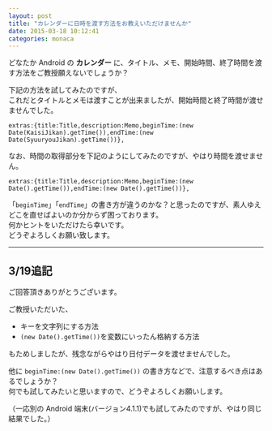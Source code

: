 ```yaml
---
layout: post
title: "カレンダーに日時を渡す方法をお教えいただけませんか"
date: 2015-03-18 10:12:41
categories: monaca
---
```

<p>どなたか Android の <strong>カレンダー</strong> に、タイトル、メモ、開始時間、終了時間を渡す方法をご教授願えないでしょうか？</p>

<p>下記の方法を試してみたのですが、<br>
これだとタイトルとメモは渡すことが出来ましたが、開始時間と終了時間が渡せませんでした。</p>

<pre><code>extras:{title:Title,description:Memo,beginTime:(new Date(KaisiJikan).getTime()),endTime:(new Date(SyuuryouJikan).getTime())},
</code></pre>

<p>なお、時間の取得部分を下記のようにしてみたのですが、やはり時間を渡せません。</p>

<pre><code>extras:{title:Title,description:Memo,beginTime:(new Date().getTime()),endTime:(new Date().getTime())},
</code></pre>

<p>「<code>beginTime</code>」「<code>endTime</code>」の書き方が違うのかな？と思ったのですが、素人ゆえどこを直せばよいのか分からず困っております。<br>
何かヒントをいただけたら幸いです。<br>
どうぞよろしくお願い致します。</p>

<hr>

<h2>3/19追記</h2>

<p>ご回答頂きありがとうございます。</p>

<p>ご教授いただいた、</p>

<ul>
<li>キーを文字列にする方法</li>
<li><code>(new Date().getTime())</code>を変数にいったん格納する方法</li>
</ul>

<p>もためしましたが、残念ながらやはり日付データを渡せませんでした。</p>

<p>他に <code>beginTime:(new Date().getTime())</code> の書き方などで、注意するべき点はあるでしょうか？<br>
何でも試してみたいと思いますので、どうぞよろしくお願いします。</p>

<p>（一応別の Android 端末(バージョン4.1.1)でも試してみたのですが、やはり同じ結果でした。）</p>
